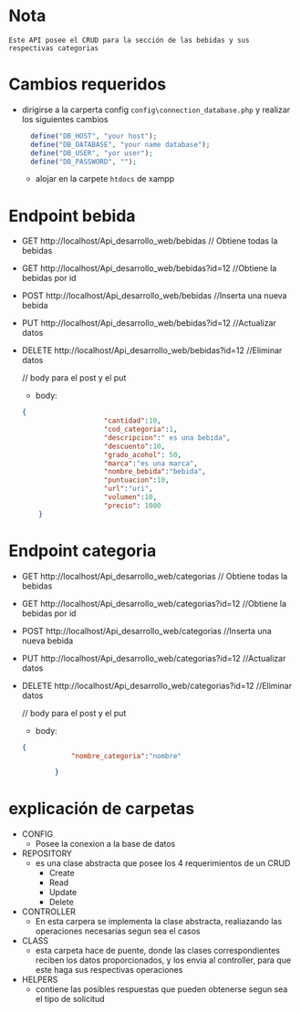 # Nota
    Este API posee el CRUD para la sección de las bebidas y sus respectivas categorias


# Cambios requeridos
 - dirigirse a la carperta config  `config\connection_database.php` y realizar los siguientes cambios
      ```php
        define("DB_HOST", "your host");
        define("DB_DATABASE", "your name database");
        define("DB_USER", "yor user");
        define("DB_PASSWORD", "");
      
      ```

     - alojar en la carpete `htdocs` de xampp  

 # Endpoint bebida
 
 - GET     http://localhost/Api_desarrollo_web/bebidas       // Obtiene todas la bebidas
 - GET     http://localhost/Api_desarrollo_web/bebidas?id=12 //Obtiene la bebidas por id
 - POST    http://localhost/Api_desarrollo_web/bebidas       //Inserta una nueva bebida 
 - PUT     http://localhost/Api_desarrollo_web/bebidas?id=12 //Actualizar datos
 - DELETE  http://localhost/Api_desarrollo_web/bebidas?id=12 //Eliminar datos
 


      // body para el post y el put
    - body: 
    ```json
    {
                        "cantidad":10,
                        "cod_categoria":1,    
                        "descripcion":" es una bebida",
                        "descuento":10,
                        "grado_acohol": 50,
                        "marca":"es una marca",
                        "nombre_bebida":"bebida", 
                        "puntuacion":10,
                        "url":"uri",
                        "volumen":10,
                        "precio": 1000
        }  
    
    ```
        
 # Endpoint categoria

 - GET     http://localhost/Api_desarrollo_web/categorias       // Obtiene todas la bebidas
 - GET     http://localhost/Api_desarrollo_web/categorias?id=12 //Obtiene la bebidas por id
 - POST    http://localhost/Api_desarrollo_web/categorias       //Inserta una nueva bebida 
 - PUT     http://localhost/Api_desarrollo_web/categorias?id=12 //Actualizar datos
 - DELETE  http://localhost/Api_desarrollo_web/categorias?id=12 //Eliminar datos
 


      // body para el post y el put
    - body: 
    
    ```json
    {
                "nombre_categoria":"nombre"
    
            } 
    ```
# explicación de carpetas
  
  - CONFIG
    - Posee la conexion a la base de datos
  - REPOSITORY
    - es una clase abstracta que posee los 4 requerimientos de un CRUD 
        - Create
        - Read
        - Update
        - Delete
  - CONTROLLER
    - En esta carpera se implementa la clase abstracta, realiazando las operaciones necesarias segun sea el casos
  - CLASS
    - esta carpeta hace de puente, donde las clases correspondientes reciben los datos proporcionados, y los envia al controller, para que este haga sus respectivas operaciones
  - HELPERS
    - contiene las posibles respuestas que pueden obtenerse segun sea el tipo de solicitud
   
